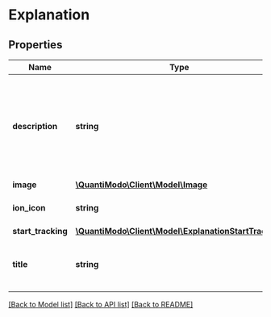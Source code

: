 # Explanation

## Properties
Name | Type | Description | Notes
------------ | ------------- | ------------- | -------------
**description** | **string** | Example: These factors are most predictive of Overall Mood based on your own data. | 
**image** | [**\QuantiModo\Client\Model\Image**](Image.md) |  | 
**ion_icon** | **string** | Example: ion-ios-person | 
**start_tracking** | [**\QuantiModo\Client\Model\ExplanationStartTracking**](ExplanationStartTracking.md) |  | 
**title** | **string** | Example: Top Predictors of Overall Mood | 

[[Back to Model list]](../README.md#documentation-for-models) [[Back to API list]](../README.md#documentation-for-api-endpoints) [[Back to README]](../README.md)


